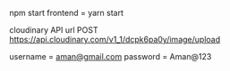 npm start
frontend = yarn start

cloudinary API url
POST https://api.cloudinary.com/v1_1/dcpk6pa0y/image/upload

username = aman@gmail.com
password = Aman@123
